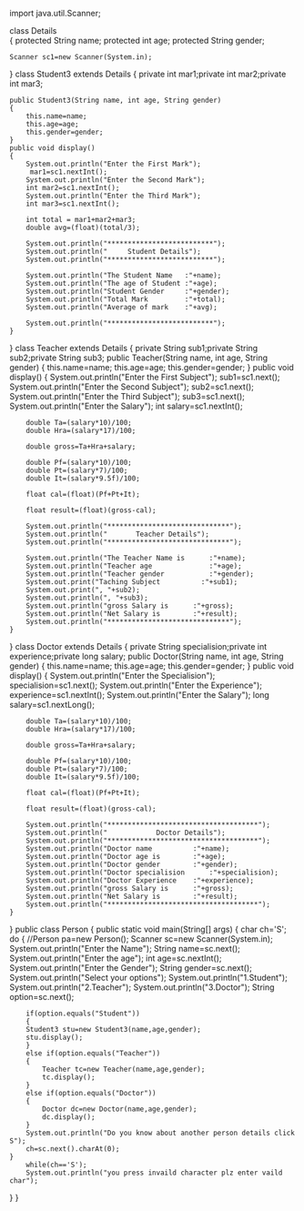 import java.util.Scanner;

class Details   
{
	protected String name;
	protected int age;
	protected String gender;
	
	Scanner sc1=new Scanner(System.in);
}
class Student3 extends Details
{
	private int mar1;private int mar2;private int mar3;
	
	public Student3(String name, int age, String gender)
	{
		this.name=name;
		this.age=age;
		this.gender=gender;
	}
	public void display()
	{		
		System.out.println("Enter the First Mark");
		 mar1=sc1.nextInt();
		System.out.println("Enter the Second Mark");
		int mar2=sc1.nextInt();
		System.out.println("Enter the Third Mark");
		int mar3=sc1.nextInt();
		
		int total = mar1+mar2+mar3;
		double avg=(float)(total/3);
		
		System.out.println("**************************");
		System.out.println("     Student Details");
		System.out.println("**************************");
		
		System.out.println("The Student Name   :"+name);
		System.out.println("The age of Student :"+age);
		System.out.println("Student Gender     :"+gender);
		System.out.println("Total Mark         :"+total);
		System.out.println("Average of mark    :"+avg);
		
		System.out.println("**************************");
	}
}
class Teacher extends Details
{
	private String sub1;private String sub2;private String sub3;
	public Teacher(String name, int age, String gender)
	{
		this.name=name;
		this.age=age;
		this.gender=gender;
	}
	public void display()
	{
		System.out.println("Enter the First Subject");
		 sub1=sc1.next();
		System.out.println("Enter the Second Subject");
		 sub2=sc1.next();
		System.out.println("Enter the Third Subject");
		 sub3=sc1.next();
		System.out.println("Enter the Salary");
		int salary=sc1.nextInt();
		
		double Ta=(salary*10)/100;
		double Hra=(salary*17)/100;
		
		double gross=Ta+Hra+salary;
		
		double Pf=(salary*10)/100;
		double Pt=(salary*7)/100;
		double It=(salary*9.5f)/100;
		
		float cal=(float)(Pf+Pt+It);
		
		float result=(float)(gross-cal);
		
		System.out.println("******************************");
		System.out.println("       Teacher Details");
		System.out.println("******************************");
		
		System.out.println("The Teacher Name is 	 :"+name);
		System.out.println("Teacher age         	 :"+age);
		System.out.println("Teacher gender      	 :"+gender);
		System.out.print("Taching Subject          :"+sub1);
		System.out.print(", "+sub2);
		System.out.println(", "+sub3);
		System.out.println("gross Salary is		 :"+gross);
		System.out.println("Net Salary is		 :"+result);
		System.out.println("******************************");
	}	
}
class Doctor extends Details
{
	private String specialision;private int experience;private long salary;
	public Doctor(String name, int age, String gender)
	{
		this.name=name;
		this.age=age;
		this.gender=gender;
	}
	public void display()
	{
		System.out.println("Enter the Specialision");
		 specialision=sc1.next();
		System.out.println("Enter the Experience");
		 experience=sc1.nextInt();
		System.out.println("Enter the Salary");
		long salary=sc1.nextLong();
		
		double Ta=(salary*10)/100;
		double Hra=(salary*17)/100;
		
		double gross=Ta+Hra+salary;
		
		double Pf=(salary*10)/100;
		double Pt=(salary*7)/100;
		double It=(salary*9.5f)/100;
		
		float cal=(float)(Pf+Pt+It);
		
		float result=(float)(gross-cal);
		
		System.out.println("*************************************");
		System.out.println("            Doctor Details");
		System.out.println("*************************************");
		System.out.println("Doctor name   		 :"+name);
		System.out.println("Doctor age is 		 :"+age);
		System.out.println("Doctor gender 		 :"+gender);
		System.out.println("Doctor specialision      :"+specialision);
		System.out.println("Doctor Experience 	 :"+experience);
		System.out.println("gross Salary is		 :"+gross);
		System.out.println("Net Salary is		 :"+result);
		System.out.println("*************************************");
	}	
}
public class Person 
{
	public static void main(String[] args) 
	{
		char ch='S';
		do
		{
		//Person pa=new Person();
		Scanner sc=new Scanner(System.in);
		System.out.println("Enter the Name");
		String name=sc.next();
		System.out.println("Enter the age");
		int age=sc.nextInt();
		System.out.println("Enter the Gender");
		String gender=sc.next();
		System.out.println("Select your options");
		System.out.println("1.Student");
		System.out.println("2.Teacher");
		System.out.println("3.Doctor");
		String option=sc.next();
		
		if(option.equals("Student"))
		{
		Student3 stu=new Student3(name,age,gender);
		stu.display();
		}
		else if(option.equals("Teacher"))
		{
			Teacher tc=new Teacher(name,age,gender);
			tc.display();
		}
		else if(option.equals("Doctor"))
		{
			Doctor dc=new Doctor(name,age,gender);
			dc.display();
		}
		System.out.println("Do you know about another person details click S");
		ch=sc.next().charAt(0);
	}
		while(ch=='S');
		System.out.println("you press invaild character plz enter vaild char");
}
}

